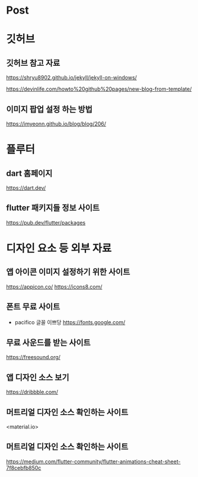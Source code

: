 # Post

# 깃허브
## 깃허브 참고 자료
<https://shryu8902.github.io/jekyll/jekyll-on-windows/>

<https://devinlife.com/howto%20github%20pages/new-blog-from-template/>

## 이미지 팝업 설정 하는 방법
<https://imyeonn.github.io/blog/blog/206/>

# 플루터

## dart 홈페이지
<https://dart.dev/>

## flutter 패키지들 정보 사이트
<https://pub.dev/flutter/packages>

# 디자인 요소 등 외부 자료

## 앱 아이콘 이미지 설정하기 위한 사이트
<https://appicon.co/>
<https://icons8.com/>

## 폰트 무료 사이트
- pacifico 글꼴 이쁘당
<https://fonts.google.com/>

## 무료 사운드를 받는 사이트
<https://freesound.org/>

## 앱 디자인 소스 보기
<https://dribbble.com/>


## 머트리얼 디자인 소스 확인하는 사이트
<material.io>


## 머트리얼 디자인 소스 확인하는 사이트
<https://medium.com/flutter-community/flutter-animations-cheat-sheet-7f8cebfb850c>

